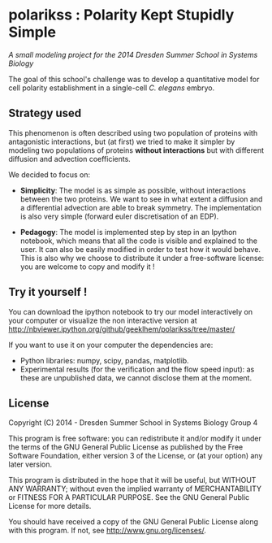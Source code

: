 polarikss : Polarity Kept Stupidly Simple
==========================================

*A small modeling project for the 2014 Dresden Summer School in
Systems Biology*

The goal of this school's challenge was to develop a quantitative
model for cell polarity establishment in a single-cell *C. elegans*
embryo. 

Strategy used
-------------

This phenomenon is often described using two population of proteins with
antagonistic interactions, but (at first) we tried to make it simpler by
modeling two populations of proteins **without interactions** but with
different diffusion and advection coefficients.


We decided to focus on:

- **Simplicity**: The model is as simple as possible, without interactions
between the two proteins. We want to see in what extent a diffusion
and a differential advection are able to break symmetry. The
implementation is also very simple (forward euler discretisation of an
EDP).

- **Pedagogy**: The model is implemented step by step in an Ipython
notebook, which means that all the code is visible and explained to
the user. It can also be easily modified in order to test how it would
behave. This is also why we choose to distribute it under a
free-software license: you are welcome to copy and modify it !

Try it yourself !
-----------------

You can download the ipython notebook to try our model interactively
on your computer or visualize the non interactive version at
http://nbviewer.ipython.org/github/geeklhem/polarikss/tree/master/

If you want to use it on your computer the dependencies are:

- Python libraries: numpy, scipy, pandas, matplotlib.
- Experimental results (for the verification and the flow speed input): as these are unpublished data,
we cannot disclose them at the moment.


License
---------
Copyright (C) 2014 - Dresden Summer School in Systems Biology Group 4

This program is free software: you can redistribute it and/or modify
it under the terms of the GNU General Public License as published by
the Free Software Foundation, either version 3 of the License, or (at
your option) any later version.

This program is distributed in the hope that it will be useful,
but WITHOUT ANY WARRANTY; without even the implied warranty of
MERCHANTABILITY or FITNESS FOR A PARTICULAR PURPOSE.  See the
GNU General Public License for more details.

You should have received a copy of the GNU General Public License
along with this program.  If not, see <http://www.gnu.org/licenses/>.

